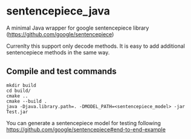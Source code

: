 # sentencepiece_java
A minimal Java wrapper for google sentencepiece library (https://github.com/google/sentencepiece)

Currenlty this support only decode methods. It is easy to add additional sentencepiece methods in the same way.

## Compile and test commands
```
mkdir build
cd build/
cmake ..
cmake --build .
java -Djava.library.path=. -DMODEL_PATH=<sentencepiece_model> -jar Test.jar
```
You can generate a sentencepiece model for testing following https://github.com/google/sentencepiece#end-to-end-example

